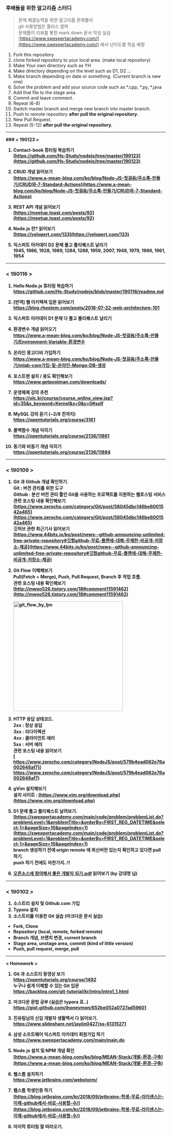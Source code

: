 ### 후배들을 위한 알고리즘 스터디

> 문제 해결능력을 위한 알고리즘 문제풀이 <br>git 사용방법은 플러스 알파 <br>문제풀이 리뷰를 통한 mark down 문서 작성 실습 <br>[https://www.swexpertacademy.com/](https://www.swexpertacademy.com/) 에서 난이도별 학습 예정 <br>

1. Fork this repository
2. clone forked repository to your local area. (make local repository)
3. Make Your own directory such as YH
4. Make directory depending on the level such as D1, D2 ...
5. Make branch depending on date or something. (Current branch is new one)
6. Solve the problem and add your source code such as *.cpp, *.py, *.java 
7. Add that file to the stage area.
8. Commit and leave comment.
9. Repeat (6-8)
10. Switch master branch and merge new branch into master branch.
11. Push to remote repository <b>after pull the original repository.</b>
12. New Pull Request.
13. Repeat (5-12) <b>after pull the original repository.

<hr>
### < 190123 >

1. Contact-book 튜터링 복습하기<br>[https://github.com/Hs-Study/nodejs/tree/master/190123](https://github.com/Hs-Study/nodejs/tree/master/190123)

2. CRUD 개념 읽어보기<br>[https://www.a-mean-blog.com/ko/blog/Node-JS-첫걸음/주소록-만들기/CRUD와-7-Standard-Actions](https://www.a-mean-blog.com/ko/blog/Node-JS-첫걸음/주소록-만들기/CRUD와-7-Standard-Actions)

3. REST API 개념 읽어보기<br>[https://meetup.toast.com/posts/92](https://meetup.toast.com/posts/92)

4. Node.js 란? 읽어보기<br>[https://velopert.com/133](https://velopert.com/133)

5. 익스퍼트 아카데미 D2 문제 풀고 풀리퀘스트 날리기<br>1945, 1986, 1928, 1989, 1284, 1288, 1959, 2007, 1948, 1979, 1966, 1961, 1954

   

<hr>

### < 190116 >


1. Hello Node.js 튜터링 복습하기<br>
https://github.com/Hs-Study/nodejs/blob/master/190116/readme.md

2. [번역] 웹 아키텍쳐 입문 읽어보기<br>
https://blog.rhostem.com/posts/2018-07-22-web-architecture-101

3. 익스퍼트 아카데미 D1 문제 다 풀고 풀리퀘스트 날리기<br>

4. 환경변수 개념 읽어오기<br>
https://www.a-mean-blog.com/ko/blog/Node-JS-첫걸음/주소록-만들기/Environment-Variable-환경변수

5. 온라인 몽고디비 가입하기<br>
https://www.a-mean-blog.com/ko/blog/Node-JS-첫걸음/주소록-만들기/mlab-com가입-및-온라인-Mongo-DB-생성

6. 포스트맨 설치 / 용도 확인해보기<br>
https://www.getpostman.com/downloads/

7. 운영체제 강의 추천<br>
https://olc.kr/course/course_online_view.jsp?id=35&s_keyword=Kernel&x=0&y=0#self

8. MySQL 강의 듣기 (~2/8 전까지)<br>
https://opentutorials.org/course/3161

9. 콜백함수 개념 익히기<br>
https://opentutorials.org/course/2136/11861

10. 동기와 비동기 개념 익히기<br>
https://opentutorials.org/course/2136/11884

<hr>

### < 190109 >


1. Git 과 Github 개념 확인하기.<br>Git : 버전 관리를 위한 도구<br>Github : 분산 버전 관리 툴인 Git을 사용하는 프로젝트를 지원하는 웹호스팅 서비스<br>관련 포스팅 내용 확인해보기<br>[https://www.zerocho.com/category/Git/post/58045dbc146be6001542a465](https://www.zerocho.com/category/Git/post/58045dbc146be6001542a465)<br>깃허브 관련 최근기사 읽어보기<br> [https://www.44bits.io/ko/post/news--github-announcing-unlimited-free-private-repository#깃헙github-무료-플랜에-대해-무제한-비공개-저장소-제공](https://www.44bits.io/ko/post/news--github-announcing-unlimited-free-private-repository#깃헙github-무료-플랜에-대해-무제한-비공개-저장소-제공)

2. Git Flow 이해해보기<br>Pull(Fetch + Merge), Push, Pull Request, Branch 후 작업 흐름.<br>관련 포스팅 내용 확인해보기<br>[http://mwoo526.tistory.com/18#comment11591462](http://mwoo526.tistory.com/18#comment11591462)

   <img width="345" alt="git_flow_by_ljm" src="https://user-images.githubusercontent.com/13485924/50947534-27898880-14e2-11e9-9e48-69b415a4c779.png">

3. HTTP 응답 상태코드.<br>2xx : 정상 응답<br>3xx : 리다이렉션<br>4xx : 클라이언트 에러<br>5xx : 서버 에러<br>관련 포스팅 내용 읽어보기<br>[ https://www.zerocho.com/category/NodeJS/post/579b4ead062e76a002648af7]( https://www.zerocho.com/category/NodeJS/post/579b4ead062e76a002648af7)

4. gVim 설치해보기<br>설치 사이트 : [https://www.vim.org/download.php](https://www.vim.org/download.php)

5. D1 문제 풀고 풀리퀘스트 날려보기.<br>[https://swexpertacademy.com/main/code/problem/problemList.do?problemLevel=1&problemTitle=&orderBy=FIRST_REG_DATETIME&select-1=&pageSize=10&pageIndex=1](https://swexpertacademy.com/main/code/problem/problemList.do?problemLevel=1&problemTitle=&orderBy=FIRST_REG_DATETIME&select-1=&pageSize=10&pageIndex=1)<br>branch 생성하기 전에 origin remote 에 최신버전 있는지 확인하고 있다면 pull 하기.<br>push 하기 전에도 마찬가지..!!

6. [오픈소스에 참여해서 좋은 개발자 되기.pdf](https://lookaside.fbsbx.com/file/오픈소스에%20참여해서%20좋은%20개발자%20되기.pdf?token=AWzQRMpQyedr-dGeZi3tM3WD3t-_WXE--IYfGu4U_3L6H4APdYOQZt_-ApG7pjKP__MYaVYhGVt55pBSl_3ggg9S0L1n4O5of0HpB2lqJyDoTV2FCFruXcD3oF-VcUdvoGml1aw8_NeGqaKEmMxamxim3zD48gaR8fv1OaL1OrQ5z98wsQqMiy2tmcJY2MIXf_rgHb3BJBSp0FJm9XDJCL1aYupO-jqhrB38M3o__w68DQ) 읽어보기 (by 강대명 님)

<hr>

### < 190102 >

1. 소스트리 설치 및 Github.com 가입
2. Typora 설치
3. 소스트리를 이용한 Git 실습 (마크다운 문서 실습)
- Fork, Clone
- Repository (local, remote, forked remote)
- Branch 개념, 브랜치 변경, current branch
- Stage area, unstage area, commit (kind of little version)
- Push, pull request, merge, pull

---

< Homework >

1. Git 과 소스트리 동영상 보기<br>https://opentutorials.org/course/1492<br>누구나 쉽게 이해할 수 있는 Git 입문<br>https://backlog.com/git-tutorial/kr/intro/intro1_1.html

2. 마크다운 문법 공부 (실습은 typora 로..)<br>https://gist.github.com/ihoneymon/652be052a0727ad59601

3. 진유림님의 <b>신입 개발자 생활백서</b> 다 읽어보기.<br>https://www.slideshare.net/jayjin0427/ss-61315271

4. 삼성 소프트웨어 익스퍼트 아카데미 회원가입 하기<br>https://www.swexpertacademy.com/main/main.do

5. Node.js 설치 및 NPM 개념 확인<br>[https://www.a-mean-blog.com/ko/blog/MEAN-Stack/개발-환경-구축](https://www.a-mean-blog.com/ko/blog/MEAN-Stack/개발-환경-구축)

6. 웹스톰 설치하기<br>https://www.jetbrains.com/webstorm/

7. 웹스톰 학생인증 하기<br>[https://blog.jetbrains.com/kr/2018/09/jetbrains-학생-무료-라이센스는-이제-github에서-바로-사용할-수/](https://blog.jetbrains.com/kr/2018/09/jetbrains-학생-무료-라이센스는-이제-github에서-바로-사용할-수/)

8. 마지막 튜터링 잘 따라오기.

